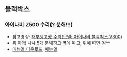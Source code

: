 ## 블랙박스
### 아이나비 Z500 수리(? 분해!!!)
- 참고영상: [재부팅고장 수리(모델; 아이나비 블랙박스 V300)](https://www.youtube.com/watch?v=lVf_LLkOmHA)  
- 위·아래 나사 5개 분해하고 옆에 따고, 위에 따면 됨^^
- [매뉴얼 다운로드](http://www.inavi.com/Upgrades/DownLoadInfo/DownLoadList?schtext=Z500), [매뉴얼](http://www.inavi.com/DownLoadFiles.axd?l=ViewUpgrade&q=Z500_UG_Ver1.0_190925.pdf)
